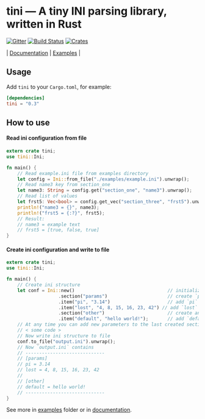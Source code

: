 # tini &mdash; A tiny INI parsing library, written in Rust

[![Gitter](https://badges.gitter.im/pinecrew/tiny-ini.svg)](https://gitter.im/pinecrew/tiny-ini?utm_source=badge&utm_medium=badge&utm_campaign=pr-badge&utm_content=badge)
[![Build Status](https://travis-ci.org/pinecrew/tini.svg?branch=master)](https://travis-ci.org/pinecrew/tini)
[![Crates](https://img.shields.io/crates/v/tini.svg)](https://crates.io/crates/tini)

| [Documentation](http://pinecrew.github.io/tini/tini/) | [Examples](./examples) |

## Usage

Add `tini` to your `Cargo.toml`, for example:
```toml
[dependencies]
tini = "0.3"
```

## How to use

#### Read ini configuration from file

```rust
extern crate tini;
use tini::Ini;

fn main() {
    // Read example.ini file from examples directory
    let config = Ini::from_file("./examples/example.ini").unwrap();
    // Read name3 key from section_one
    let name3: String = config.get("section_one", "name3").unwrap();
    // Read list of values
    let frst5: Vec<bool> = config.get_vec("section_three", "frst5").unwrap();
    println!("name3 = {}", name3);
    println!("frst5 = {:?}", frst5);
    // Result:
    // name3 = example text
    // frst5 = [true, false, true]
}
```

#### Create ini configuration and write to file

```rust
extern crate tini;
use tini::Ini;

fn main() {
    // Create ini structure
    let conf = Ini::new()                                  // initialize Ini
                   .section("params")                      // create `params` section
                   .item("pi", "3.14")                     // add `pi` key
                   .item("lost", "4, 8, 15, 16, 23, 42") // add `lost` list
                   .section("other")                       // create another section
                   .item("default", "hello world!");       // add `default` key to `other` section
    // At any time you can add new parameters to the last created section
    // < some code >
    // Now write ini structure to file
    conf.to_file("output.ini").unwrap();
    // Now `output.ini` contains
    // -----------------------------
    // [params]
    // pi = 3.14
    // lost = 4, 8, 15, 16, 23, 42
    //
    // [other]
    // default = hello world!
    // -----------------------------
}
```

See more in [examples](./examples) folder or in [documentation](http://pinecrew.github.io/tini/tini/).
